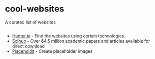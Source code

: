 # cool-websites
A curated list of websites


## 

* [Hunter.io](https://techlookup.hunter.io/) - Find the websites using certain technologies.
* [Scihub](http://sci-hub.cn/) - Over 64.5 million academic papers and articles available for direct download
* [Placeholdit](https://placeholder.com/) - Create placeholder images
